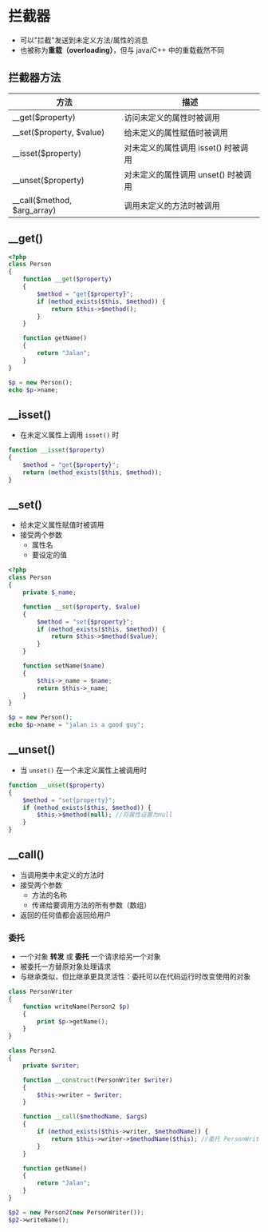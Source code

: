 # 拦截器

- 可以"拦截"发送到未定义方法/属性的消息
- 也被称为**重载（overloading）**，但与 java/C++ 中的重载截然不同

## 拦截器方法

| 方法 | 描述 |
| ---- | ---- |
| __get($property) | 访问未定义的属性时被调用 |
| __set($property, $value) | 给未定义的属性赋值时被调用 |
| __isset($property) | 对未定义的属性调用 isset() 时被调用 |
| __unset($property) | 对未定义的属性调用 unset() 时被调用 |
| __call($method, $arg_array) | 调用未定义的方法时被调用 |

## __get()

```php
<?php
class Person
{
    function __get($property)
    {
        $method = "get{$property}";
        if (method_exists($this, $method)) {
            return $this->$method();
        }
    }

    function getName()
    {
        return "Jalan";
    }
}

$p = new Person();
echo $p->name;
```

## __isset()

- 在未定义属性上调用 `isset()` 时

```php
function __isset($property)
{
    $method = "get{$property}";
    return (method_exists($this, $method));
}
```

## __set()

- 给未定义属性赋值时被调用
- 接受两个参数
    - 属性名
    - 要设定的值

```php
<?php
class Person
{
    private $_name;

    function __set($property, $value)
    {
        $method = "set{$property}";
        if (method_exists($this, $method)) {
            return $this->$method($value);
        }
    }

    function setName($name)
    {
        $this->_name = $name;
        return $this->_name;
    }
}

$p = new Person();
echo $p->name = "jalan is a good guy";
```

## __unset()

- 当 `unset()` 在一个未定义属性上被调用时

```php
function __unset($property)
{
    $method = "set{property}";
    if (method_exists($this, $method)) {
        $this->$method(null); //将属性设置为null
    }
}
```

## __call()

- 当调用类中未定义的方法时
- 接受两个参数
    - 方法的名称
    - 传递给要调用方法的所有参数（数组）
- 返回的任何值都会返回给用户

### 委托

- 一个对象 **转发** 或 **委托** 一个请求给另一个对象
- 被委托一方替原对象处理请求
- 与继承类似，但比继承更具灵活性：委托可以在代码运行时改变使用的对象

```php
class PersonWriter
{
    function writeName(Person2 $p)
    {
        print $p->getName();
    }
}

class Person2
{
    private $writer;

    function __construct(PersonWriter $writer)
    {
        $this->writer = $writer;
    }

    function __call($methodName, $args)
    {
        if (method_exists($this->writer, $methodName)) {
            return $this->writer->$methodName($this); //委托 PersonWriter 对象来处理对方法的调用
        }
    }

    function getName()
    {
        return "Jalan";
    }
}

$p2 = new Person2(new PersonWriter());
$p2->writeName();
```